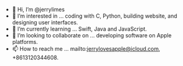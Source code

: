 - 👋 Hi, I’m @jerrylimes
- 👀 I’m interested in ... coding with C, Python, building website, and designing user interfaces.
- 🌱 I’m currently learning ... Swift, Java and JavaScript.
- 💞️ I’m looking to collaborate on ... developing software on Apple platforms.
- 📫 How to reach me ... mailto:jerrylovesapple@icloud.com, +8613120344608.

<!---
jerrylimes/jerrylimes is a ✨ special ✨ repository because its `README.md` (this file) appears on your GitHub profile.
You can click the Preview link to take a look at your changes.
--->
